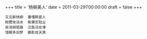 +++
title = '杨柳美人'
date = 2011-03-29T00:00:00
draft = false
+++

<div class="poem">

```
又见新枝柳  春埋醉底人
粉腮妆淡水  紫黛恋轻尘
染泪胡笳路  沉鱼浣女津
惜眠多旧梦  画影自天真
```

</div>
